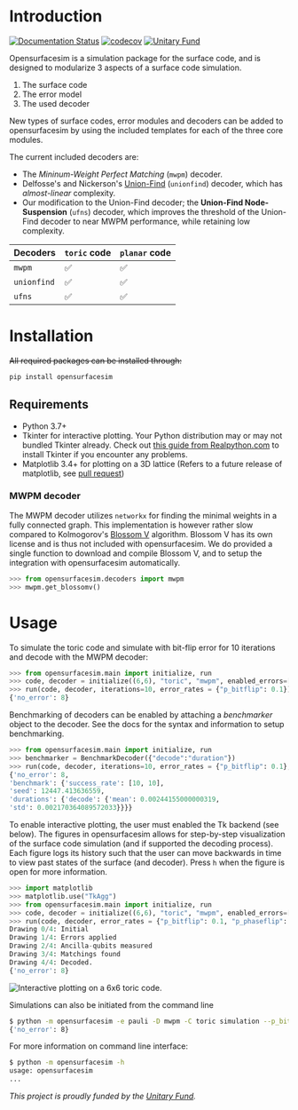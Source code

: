 
# Introduction

[![Documentation Status](https://readthedocs.org/projects/opensurfacesim/badge/?version=latest)](https://opensurfacesim.readthedocs.io/en/latest/?badge=latest)
[![codecov](https://codecov.io/gh/watermarkhu/OpenSurfaceSim/branch/master/graph/badge.svg?token=CWLVPDFF2L)](https://codecov.io/gh/watermarkhu/OpenSurfaceSim)
[![Unitary Fund](https://img.shields.io/badge/Supported%20By-UNITARY%20FUND-brightgreen.svg?style=flat-the-badge)](http://unitary.fund)

Opensurfacesim is a simulation package for the surface code, and is designed to modularize 3 aspects of a surface code simulation.

1. The surface code
2. The error model
3. The used decoder

New types of surface codes, error modules and decoders can be added to opensurfacesim by using the included templates for each of the three core modules.

The current included decoders are:

* The *Mininum-Weight Perfect Matching* (`mwpm`) decoder.
* Delfosse's and Nickerson's [Union-Find](https://arxiv.org/pdf/1709.06218.pdf) (`unionfind`) decoder, which has *almost-linear* complexity.
* Our modification to the Union-Find decoder; the **Union-Find Node-Suspension** (`ufns`) decoder, which improves the threshold of the Union-Find decoder to near MWPM performance, while retaining low complexity.

| Decoders  | `toric` code | `planar` code |
|-----------|--------------|---------------|
|`mwpm`     |✅            |✅             |
|`unionfind`|✅            |✅             |
|`ufns`     |✅            |✅             |

# Installation

~~All required packages can be installed through:~~

```bash
pip install opensurfacesim
```

## Requirements

* Python 3.7+
* Tkinter for interactive plotting. Your Python distribution may or may not bundled Tkinter already. Check out [this guide from Realpython.com](https://realpython.com/python-gui-tkinter/) to install Tkinter if you encounter any problems.
* Matplotlib 3.4+ for plotting on a 3D lattice (Refers to a future release of matplotlib, see [pull request](https://github.com/matplotlib/matplotlib/pull/18816))

### MWPM decoder

The MWPM decoder utilizes `networkx` for finding the minimal weights in a fully connected graph. This implementation is however rather slow compared to Kolmogorov's [Blossom V](https://pub.ist.ac.at/~vnk/software.html) algorithm. Blossom V has its own license and is thus not included with opensurfacesim. We do provided a single function to download and compile Blossom V, and to setup the integration with opensurfacesim automatically.

```python
>>> from opensurfacesim.decoders import mwpm
>>> mwpm.get_blossomv()
```

# Usage

To simulate the toric code and simulate with bit-flip error for 10 iterations and decode with the MWPM decoder:

```python
>>> from opensurfacesim.main import initialize, run
>>> code, decoder = initialize((6,6), "toric", "mwpm", enabled_errors=["pauli"])
>>> run(code, decoder, iterations=10, error_rates = {"p_bitflip": 0.1})
{'no_error': 8}
```

Benchmarking of decoders can be enabled by attaching a *benchmarker* object to the decoder. See the docs for the syntax and information to setup benchmarking.

```python
>>> from opensurfacesim.main import initialize, run
>>> benchmarker = BenchmarkDecoder({"decode":"duration"})
>>> run(code, decoder, iterations=10, error_rates = {"p_bitflip": 0.1}, benchmark=benchmarker)
{'no_error': 8,
'benchmark': {'success_rate': [10, 10],
'seed': 12447.413636559,
'durations': {'decode': {'mean': 0.00244155000000319,
'std': 0.002170364089572033}}}}
```

To enable interactive plotting, the user must enabled the Tk backend (see below). The figures in opensurfacesim allows for step-by-step visualization of the surface code simulation (and if supported the decoding process). Each figure logs its history such that the user can move backwards in time to view past states of the surface (and decoder). Press `h` when the figure is open for more information.

```python
>>> import matplotlib
>>> matplotlib.use("TkAgg")
>>> from opensurfacesim.main import initialize, run
>>> code, decoder = initialize((6,6), "toric", "mwpm", enabled_errors=["pauli"], plotting=True)
>>> run(code, decoder, error_rates = {"p_bitflip": 0.1, "p_phaseflip": 0.1})
Drawing 0/4: Initial
Drawing 1/4: Errors applied
Drawing 2/4: Ancilla-qubits measured
Drawing 3/4: Matchings found
Drawing 4/4: Decoded.
{'no_error': 8}
```

![Interactive plotting on a 6x6 toric code.](https://raw.githubusercontent.com/watermarkhu/OpenSurfaceSim/master/images/toric.gif "Iteractive plotting")

Simulations can also be initiated from the command line

```bash
$ python -m opensurfacesim -e pauli -D mwpm -C toric simulation --p_bitflip 0.1 -n 10
{'no_error': 8}
```

For more information on command line interface:

```bash
$ python -m opensurfacesim -h
usage: opensurfacesim
...
```

*This project is proudly funded by the [Unitary Fund](https://unitary.fund/).*